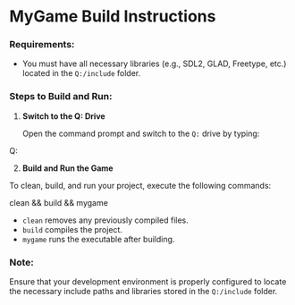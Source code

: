 # MyGame Build Instructions

### Requirements:

- You must have all necessary libraries (e.g., SDL2, GLAD, Freetype, etc.) located in the `Q:/include` folder.

### Steps to Build and Run:

1. **Switch to the Q: Drive**

   Open the command prompt and switch to the `Q:` drive by typing:

Q:

2. **Build and Run the Game**

To clean, build, and run your project, execute the following commands:

clean && build && mygame

- `clean` removes any previously compiled files.
- `build` compiles the project.
- `mygame` runs the executable after building.

### Note:

Ensure that your development environment is properly configured to locate the necessary include paths and libraries stored in the `Q:/include` folder.
